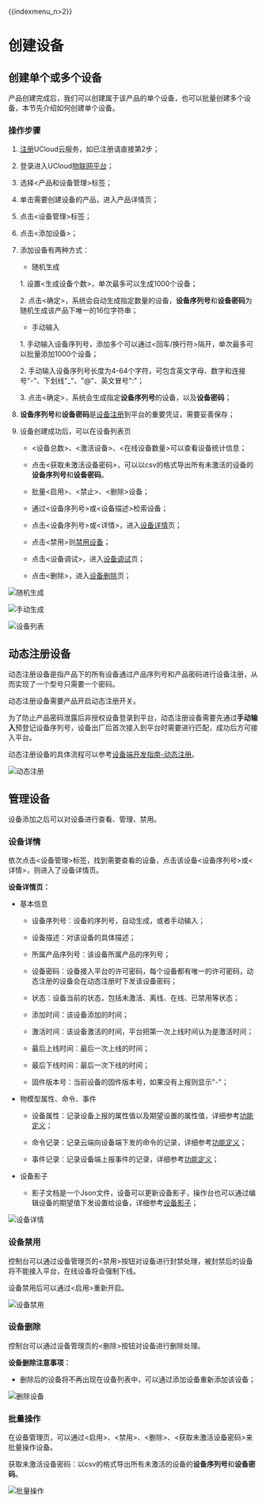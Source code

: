 {{indexmenu_n>2}}

# 创建设备

## 创建单个或多个设备

产品创建完成后，我们可以创建属于该产品的单个设备，也可以批量创建多个设备，本节先介绍如何创建单个设备。

### 操作步骤

1. [注册](https://passport.ucloud.cn/#register)UCloud云服务，如已注册请直接第2步；
2. 登录进入UCloud[物联网平台](https://console.ucloud.cn/iot)；
3. 选择<产品和设备管理>标签；
4. 单击需要创建设备的产品，进入产品详情页；
5. 点击<设备管理>标签；
6. 点击<添加设备>；
7. 添加设备有两种方式：

     - 随机生成

	1\. 设置<生成设备个数>，单次最多可以生成1000个设备；

	2\. 点击<确定>，系统会自动生成指定数量的设备，**设备序列号**和**设备密码**为随机生成该产品下唯一的16位字符串；
	
     - 手动输入

	1\. 手动输入设备序列号，添加多个可以通过<回车/换行符>隔开，单次最多可以批量添加1000个设备；

	2\. 手动输入设备序列号长度为4-64个字符，可包含英文字母、数字和连接号"-"、下划线"_"、"@"、英文冒号":"；

	3\. 点击<确定>，系统会生成指定**设备序列号**的设备，以及**设备密码**；


8. **设备序列号**和**设备密码**是[设备注册](../../device_develop_guide/authenticate_devices/what_is_authenticate_devices)到平台的重要凭证，需要妥善保存；

9. 设备创建成功后，可以在设备列表页

	- <设备总数>、<激活设备>、<在线设备数量>可以查看设备统计信息；
	
	- 点击<获取未激活设备密码>，可以以csv的格式导出所有未激活的设备的**设备序列号**和**设备密码**。   
	
	- 批量<启用>、<禁止>、<删除>设备；  
	
	- 通过<设备序列号>或<设备描述>检索设备；
	
	- 点击<设备序列号>或<详情>，进入[设备详情](create_devcies\#设备详情)页；   
	
	- 点击<禁用>则[禁用设备](#设备禁用)；
	
	- 点击<设备调试>，进入[设备调试](../monitoring_maintenance/online_debug)页；
	
	- 点击<删除>，进入[设备删除](#设备删除)页；


![随机生成](../../images/随机生成.png)

![手动生成](../../images/手动生成.png)

![设备列表](../../images/设备列表.png)



## 动态注册设备

动态注册设备是指产品下的所有设备通过产品序列号和产品密码进行设备注册，从而实现了一个型号只需要一个密码。

动态注册设备需要产品开启动态注册开关。

为了防止产品密码泄露后非授权设备登录到平台，动态注册设备需要先通过**手动输入**预登记设备序列号，设备出厂后首次接入到平台时需要进行匹配，成功后方可接入平台。

动态注册设备的具体流程可以参考[设备端开发指南-动态注册](../../device_develop_guide/authenticate_devices/unique-certificate-per-product_authentication)。

![动态注册](../../images/动态注册.png)



## 管理设备
设备添加之后可以对设备进行查看、管理、禁用。

### 设备详情
依次点击<设备管理>标签，找到需要查看的设备，点击该设备<设备序列号>或<详情>，则进入了设备详情页。

**设备详情页：**

- 基本信息

	- 设备序列号：设备的序列号，自动生成，或者手动输入；  
	
	- 设备描述：对该设备的具体描述；  
	
	- 所属产品序列号：该设备所属产品的序列号；
	
	- 设备密码：设备接入平台的许可密码，每个设备都有唯一的许可密码，动态注册的设备会在动态注册时下发该设备密码；
	
	- 状态：设备当前的状态，包括未激活、离线、在线、已禁用等状态；
	
	- 添加时间：该设备添加的时间；  
	
	- 激活时间：该设备激活的时间，平台把第一次上线时间认为是激活时间；
	
	- 最后上线时间：最后一次上线的时间；  
	
	- 最后下线时间：最后一次下线的时间；
	
	- 固件版本号：当前设备的固件版本号，如果没有上报则显示"-"；

- 物模型属性、命令、事件

	- 设备属性：记录设备上报的属性值以及期望设置的属性值，详细参考[功能定义](../thingmode/thingmode_guide#定义属性)； 
	
	- 命令记录：记录云端向设备端下发的命令的记录，详细参考[功能定义](../thingmode/thingmode_guide#定义命令)； 
	
	- 事件记录：记录设备端上报事件的记录，详细参考[功能定义](../thingmode/thingmode_guide#定义事件)；
   
- 设备影子

	- 影子文档是一个Json文件，设备可以更新设备影子，操作台也可以通过编辑设备的期望值下发设置给设备，详细参考[设备影子](../device_shadow/operation_guide)；


![设备详情](../../images/设备详情.png)


### 设备禁用

控制台可以通过设备管理页的<禁用>按钮对设备进行封禁处理，被封禁后的设备将不能接入平台，在线设备将会强制下线。

设备禁用后可以通过<启用>重新开启。

![设备禁用](../../images/设备禁用.png)



### 设备删除

控制台可以通过设备管理页的<删除>按钮对设备进行删除处理。

**设备删除注意事项：**

- 删除后的设备将不再出现在设备列表中，可以通过添加设备重新添加该设备；

![删除设备](../../images/删除设备.png)



### 批量操作

在设备管理页，可以通过<启用>、<禁用>、<删除>、<获取未激活设备密码>来批量操作设备。

获取未激活设备密码：以csv的格式导出所有未激活的设备的**设备序列号**和**设备密码**。

![批量操作](../../images/批量操作（需要改）.png)
